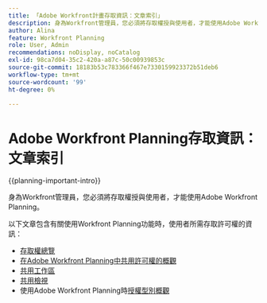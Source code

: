 ```yaml
---
title: 「Adobe Workfront計畫存取資訊：文章索引」
description: 身為Workfront管理員，您必須將存取權授與使用者，才能使用Adobe Workfront Planning。 以下文章包含有關使用Workfront Planning時使用者所需存取許可權的資訊。
author: Alina
feature: Workfront Planning
role: User, Admin
recommendations: noDisplay, noCatalog
exl-id: 98ca7d04-35c2-420a-a87c-50c00939853c
source-git-commit: 18183b53c783366f467e7330159923372b51deb6
workflow-type: tm+mt
source-wordcount: '99'
ht-degree: 0%

---
```



# Adobe Workfront Planning存取資訊：文章索引

{{planning-important-intro}}

身為Workfront管理員，您必須將存取權授與使用者，才能使用Adobe Workfront Planning。

以下文章包含有關使用Workfront Planning功能時，使用者所需存取許可權的資訊：

* [存取權總覽](/help/quicksilver/planning/access/access-overview.md)
* [在Adobe Workfront Planning中共用許可權的概觀](/help/quicksilver/planning/access/sharing-permissions-overview.md)
* [共用工作區](/help/quicksilver/planning/access/share-workspaces.md)
* [共用檢視](/help/quicksilver/planning/access/share-views.md)
* 使用Adobe Workfront Planning時[授權型別概觀](/help/quicksilver/planning/access/license-type-overview.md)
  <!--* [Request permissions to a view or a workspace](/help/quicksilver/planning/access/request-permissions.md)-->


